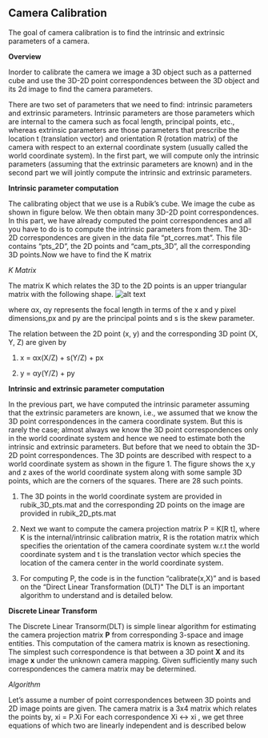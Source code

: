 ## Camera Calibration


The goal of camera calibration is to find the intrinsic and extrinsic parameters of a camera. 

**Overview**


Inorder to calibrate the camera we image a 3D object such as a patterned cube and use the 3D-2D point correspondences between the 3D object and its 2d image to find the camera parameters.

There are two set of parameters that we need to find: intrinsic parameters and extrinsic parameters. Intrinsic parameters are those parameters which are internal to the camera such as focal length, principal points, etc., whereas extrinsic parameters are those parameters that prescribe the location t (translation vector) and orientation R (rotation matrix) of the camera with respect to an external coordinate system (usually called the world coordinate system). In the first part, we will compute only the intrinsic parameters (assuming that the extrinsic parameters are known) and in the second part we will jointly compute the intrinsic and extrinsic parameters. 


**Intrinsic parameter computation**


The calibrating object that we use is a Rubik’s cube. We image the cube as shown in figure below. We then obtain many 3D-2D point correspondences. In this part, we have already computed the point correspondences and all you have to do is to compute the intrinsic parameters from them.  The 3D-2D correspondences are given in the data file “pt_corres.mat”. This file contains “pts_2D”,  the 2D points and “cam_pts_3D”,  all the corresponding 3D points.Now we have to find the K matrix


*K Matrix*


The matrix K which relates the 3D to the 2D points is an upper triangular matrix with the following shape.
![alt text](https://github.com/sreenithy/Camera-Calibration/blob/master/misc/imageedit_1_9820914905.png "K Matrix")

where αx, αy represents the focal length in terms of the x and y pixel dimensions,px and py are the principal
points and s is the skew parameter.


The relation between the 2D point (x, y) and the corresponding 3D point (X, Y, Z) are given by

1. x = αx(X/Z) + s(Y/Z) + px 

2. y = αy(Y/Z) + py

**Intrinsic and extrinsic parameter computation**

In the previous part, we have computed the intrinsic parameter assuming that the extrinsic parameters are known, i.e., we assumed that we know the 3D point correspondences in the camera coordinate system.  But this is rarely the case; almost always we know the 3D point correspondences only in the world coordinate system and hence we need to estimate both the intrinsic and extrinsic parameters. But before that we need to obtain the 3D-2D point correspondences. The 3D points are described with respect to a world coordinate system as shown in the figure 1. The figure shows the x,y and z axes of the world coordinate system along with some sample 3D points, which are the corners of the squares. There are 28 such points.

1. The 3D points in the world coordinate system are provided in rubik_3D_pts.mat and the corresponding 2D points on the image are provided in rubik_2D_pts.mat

2. Next we want to compute the camera projection matrix P = K[R t], where K is the internal/intrinsic calibration matrix, R is the rotation matrix which specifies the orientation of the camera coordinate system w.r.t the world coordinate system and t is the translation vector which species the location of the camera center in the world coordinate system.

3. For computing P, the code is in the function “calibrate(x,X)” and is based on the “Direct Linear Transformation (DLT)"
The DLT is an important algorithm to understand and is detailed below.

**Discrete Linear Transform**

The Discrete Linear Transorm(DLT) is simple linear algorithm for estimating the camera projection matrix
**P** from corresponding 3-space and image entities. This computation of the camera matrix is known as resectioning.
The simplest such correspondence is that between a 3D point **X** and its image **x** under the unknown
camera mapping. Given sufficiently many such correspondences the camera matrix may be determined.

*Algorithm*

Let’s assume a number of point correspondences between 3D points and 2D image points are given. The
camera matrix is a 3x4 matrix which relates the points by, xi = P.Xi For each correspondence Xi ↔ xi
, we get three equations of which two are linearly independent and is described below


